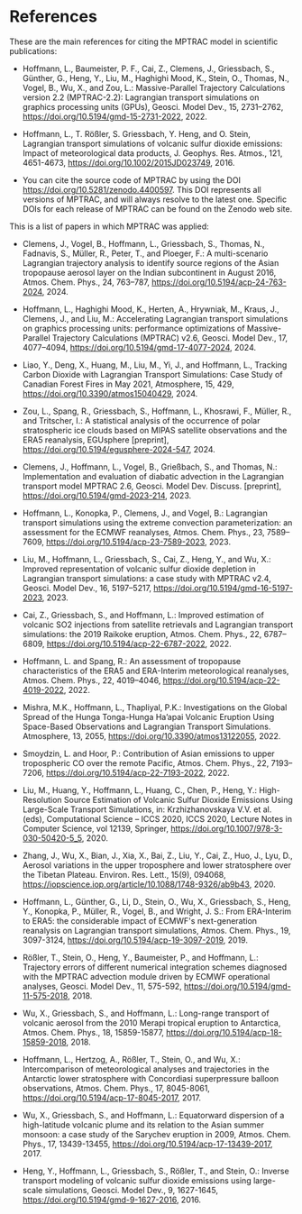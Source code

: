 # References

These are the main references for citing the MPTRAC model in scientific publications:

- Hoffmann, L., Baumeister, P. F., Cai, Z., Clemens, J., Griessbach, S., Günther, G., Heng, Y., Liu, M., Haghighi Mood, K., Stein, O., Thomas, N., Vogel, B., Wu, X., and Zou, L.: Massive-Parallel Trajectory Calculations version 2.2 (MPTRAC-2.2): Lagrangian transport simulations on graphics processing units (GPUs), Geosci. Model Dev., 15, 2731–2762, <https://doi.org/10.5194/gmd-15-2731-2022>, 2022.

- Hoffmann, L., T. Rößler, S. Griessbach, Y. Heng, and O. Stein, Lagrangian transport simulations of volcanic sulfur dioxide emissions: Impact of meteorological data products, J. Geophys. Res. Atmos., 121, 4651-4673, <https://doi.org/10.1002/2015JD023749>, 2016. 

- You can cite the source code of MPTRAC by using the DOI <https://doi.org/10.5281/zenodo.4400597>. This DOI represents all versions of MPTRAC, and will always resolve to the latest one. Specific DOIs for each release of MPTRAC can be found on the Zenodo web site.

This is a list of papers in which MPTRAC was applied:

- Clemens, J., Vogel, B., Hoffmann, L., Griessbach, S., Thomas, N., Fadnavis, S., Müller, R., Peter, T., and Ploeger, F.: A multi-scenario Lagrangian trajectory analysis to identify source regions of the Asian tropopause aerosol layer on the Indian subcontinent in August 2016, Atmos. Chem. Phys., 24, 763–787, <https://doi.org/10.5194/acp-24-763-2024>, 2024. 

- Hoffmann, L., Haghighi Mood, K., Herten, A., Hrywniak, M., Kraus, J., Clemens, J., and Liu, M.: Accelerating Lagrangian transport simulations on graphics processing units: performance optimizations of Massive-Parallel Trajectory Calculations (MPTRAC) v2.6, Geosci. Model Dev., 17, 4077–4094, <https://doi.org/10.5194/gmd-17-4077-2024>, 2024. 

- Liao, Y., Deng, X., Huang, M., Liu, M., Yi, J., and Hoffmann, L., Tracking Carbon Dioxide with Lagrangian Transport Simulations: Case Study of Canadian Forest Fires in May 2021, Atmosphere, 15, 429, <https://doi.org/10.3390/atmos15040429>, 2024.

- Zou, L., Spang, R., Griessbach, S., Hoffmann, L., Khosrawi, F., Müller, R., and Tritscher, I.: A statistical analysis of the occurrence of polar stratospheric ice clouds based on MIPAS satellite observations and the ERA5 reanalysis, EGUsphere [preprint], <https://doi.org/10.5194/egusphere-2024-547>, 2024.

- Clemens, J., Hoffmann, L., Vogel, B., Grießbach, S., and Thomas, N.: Implementation and evaluation of diabatic advection in the Lagrangian transport model MPTRAC 2.6, Geosci. Model Dev. Discuss. [preprint], <https://doi.org/10.5194/gmd-2023-214>, 2023. 

- Hoffmann, L., Konopka, P., Clemens, J., and Vogel, B.: Lagrangian transport simulations using the extreme convection parameterization: an assessment for the ECMWF reanalyses, Atmos. Chem. Phys., 23, 7589–7609, <https://doi.org/10.5194/acp-23-7589-2023>, 2023.

- Liu, M., Hoffmann, L., Griessbach, S., Cai, Z., Heng, Y., and Wu, X.: Improved representation of volcanic sulfur dioxide depletion in Lagrangian transport simulations: a case study with MPTRAC v2.4, Geosci. Model Dev., 16, 5197–5217, https://doi.org/10.5194/gmd-16-5197-2023, 2023. 

- Cai, Z., Griessbach, S., and Hoffmann, L.: Improved estimation of volcanic SO2 injections from satellite retrievals and Lagrangian transport simulations: the 2019 Raikoke eruption, Atmos. Chem. Phys., 22, 6787–6809, <https://doi.org/10.5194/acp-22-6787-2022>, 2022.

- Hoffmann, L. and Spang, R.: An assessment of tropopause characteristics of the ERA5 and ERA-Interim meteorological reanalyses, Atmos. Chem. Phys., 22, 4019–4046, https://doi.org/10.5194/acp-22-4019-2022, 2022.

- Mishra, M.K., Hoffmann, L., Thapliyal, P.K.: Investigations on the Global Spread of the Hunga Tonga-Hunga Ha’apai Volcanic Eruption Using Space-Based Observations and Lagrangian Transport Simulations. Atmosphere, 13, 2055, <https://doi.org/10.3390/atmos13122055>, 2022.

- Smoydzin, L. and Hoor, P.: Contribution of Asian emissions to upper tropospheric CO over the remote Pacific, Atmos. Chem. Phys., 22, 7193–7206, <https://doi.org/10.5194/acp-22-7193-2022>, 2022.

- Liu, M., Huang, Y., Hoffmann, L., Huang, C., Chen, P., Heng, Y.: High-Resolution Source Estimation of Volcanic Sulfur Dioxide Emissions Using Large-Scale Transport Simulations, in: Krzhizhanovskaya V.V. et al. (eds), Computational Science – ICCS 2020, ICCS 2020, Lecture Notes in Computer Science, vol 12139, Springer, <https://doi.org/10.1007/978-3-030-50420-5_5>, 2020.

- Zhang, J., Wu, X., Bian, J., Xia, X., Bai, Z., Liu, Y., Cai, Z., Huo, J., Lyu, D., Aerosol variations in the upper troposphere and lower stratosphere over the Tibetan Plateau. Environ. Res. Lett., 15(9), 094068, <https://iopscience.iop.org/article/10.1088/1748-9326/ab9b43>, 2020.

- Hoffmann, L., Günther, G., Li, D., Stein, O., Wu, X., Griessbach, S., Heng, Y., Konopka, P., Müller, R., Vogel, B., and Wright, J. S.: From ERA-Interim to ERA5: the considerable impact of ECMWF's next-generation reanalysis on Lagrangian transport simulations, Atmos. Chem. Phys., 19, 3097-3124, <https://doi.org/10.5194/acp-19-3097-2019>, 2019.

- Rößler, T., Stein, O., Heng, Y., Baumeister, P., and Hoffmann, L.: Trajectory errors of different numerical integration schemes diagnosed with the MPTRAC advection module driven by ECMWF operational analyses, Geosci. Model Dev., 11, 575-592, <https://doi.org/10.5194/gmd-11-575-2018>, 2018.

- Wu, X., Griessbach, S., and Hoffmann, L.: Long-range transport of volcanic aerosol from the 2010 Merapi tropical eruption to Antarctica, Atmos. Chem. Phys., 18, 15859-15877, <https://doi.org/10.5194/acp-18-15859-2018>, 2018.

- Hoffmann, L., Hertzog, A., Rößler, T., Stein, O., and Wu, X.: Intercomparison of meteorological analyses and trajectories in the Antarctic lower stratosphere with Concordiasi superpressure balloon observations, Atmos. Chem. Phys., 17, 8045-8061, <https://doi.org/10.5194/acp-17-8045-2017>, 2017.

- Wu, X., Griessbach, S., and Hoffmann, L.: Equatorward dispersion of a high-latitude volcanic plume and its relation to the Asian summer monsoon: a case study of the Sarychev eruption in 2009, Atmos. Chem. Phys., 17, 13439-13455, <https://doi.org/10.5194/acp-17-13439-2017>, 2017.

- Heng, Y., Hoffmann, L., Griessbach, S., Rößler, T., and Stein, O.: Inverse transport modeling of volcanic sulfur dioxide emissions using large-scale simulations, Geosci. Model Dev., 9, 1627-1645, <https://doi.org/10.5194/gmd-9-1627-2016>, 2016.
